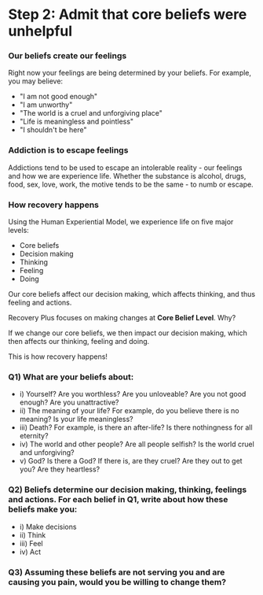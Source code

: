 # Step 2: Admit that core beliefs were unhelpful

### Our beliefs create our feelings
Right now your feelings are being determined by your beliefs. For example, you may believe:
- "I am not good enough"
- "I am unworthy"
- "The world is a cruel and unforgiving place"
- "Life is meaningless and pointless"
- "I shouldn't be here"

### Addiction is to escape feelings
Addictions tend to be used to escape an intolerable reality - our feelings and how we are experience life. Whether the substance is alcohol, drugs, food, sex, love, work, the motive tends to be the same - to numb or escape.

### How recovery happens
Using the Human Experiential Model, we experience life on five major levels:
- Core beliefs
- Decision making
- Thinking
- Feeling
- Doing

Our core beliefs affect our decision making, which affects thinking, and thus feeling and actions.

Recovery Plus focuses on making changes at <strong>Core Belief Level</strong>. Why?

If we change our core beliefs, we then impact our decision making, which then affects our thinking, feeling and doing.

This is how recovery happens!

### Q1) What are your beliefs about:
- i) Yourself? Are you worthless? Are you unloveable? Are you not good enough? Are you unattractive?
- ii) The meaning of your life? For example, do you believe there is no meaning? Is your life meaningless?
- iii) Death? For example, is there an after-life? Is there nothingness for all eternity?
- iv) The world and other people? Are all people selfish? Is the world cruel and unforgiving?
- v) God? Is there a God? If there is, are they cruel? Are they out to get you? Are they heartless?

### Q2) Beliefs determine our decision making, thinking, feelings and actions. For each belief in Q1, write about how these beliefs make you:
- i) Make decisions
- ii) Think
- iii) Feel
- iv) Act

### Q3) Assuming these beliefs are not serving you and are causing you pain, would you be willing to change them?
